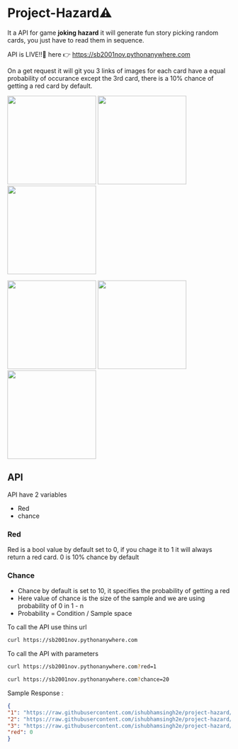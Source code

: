 # Project-Hazard⚠
It a API for game **joking hazard** it will generate fun story picking random cards, you just have to read them in sequence.

API is LIVE!!🔴 here 👉 https://sb2001nov.pythonanywhere.com

On a get request it will git you 3 links of images for each card have a equal probability of occurance except the 3rd card, there is a 10% chance of getting a red card by default.

<p float="left">
  <img src="https://raw.githubusercontent.com/ishubhamsingh2e/project-hazard/main/data/card/60.jpg" width="200" />
  <img src="https://raw.githubusercontent.com/ishubhamsingh2e/project-hazard/main/data/card/65.jpg" width="200" /> 
  <img src="https://raw.githubusercontent.com/ishubhamsingh2e/project-hazard/main/data/card/225.jpg" width="200" />
</p>

<p float="left">
  <img src="https://raw.githubusercontent.com/ishubhamsingh2e/project-hazard/main/data/card/239.jpg" width="200" />
  <img src="https://raw.githubusercontent.com/ishubhamsingh2e/project-hazard/main/data/card/68.jpg" width="200" /> 
  <img src="https://raw.githubusercontent.com/ishubhamsingh2e/project-hazard/main/data/card/red/10.jpg" width="200" />
</p>


## API
API have 2 variables
- Red
- chance

### Red
Red is a bool value by default set to 0, if you chage it to 1 it will always return a red card.
0 is 10% chance by default

### Chance
- Chance by default is set to 10, it specifies the probability of getting a red
- Here value of chance is the size of the sample and we are using probability of 0 in 1 - n
- Probability = Condition / Sample space

To call the API use thins url

```sh
curl https://sb2001nov.pythonanywhere.com
```

To call the API with parameters

```sh
curl https://sb2001nov.pythonanywhere.com?red=1
```

```sh
curl https://sb2001nov.pythonanywhere.com?chance=20
```

Sample Response :

```json
{
"1": "https://raw.githubusercontent.com/ishubhamsingh2e/project-hazard/main/data/card/298.jpg",
"2": "https://raw.githubusercontent.com/ishubhamsingh2e/project-hazard/main/data/card/169.jpg",
"3": "https://raw.githubusercontent.com/ishubhamsingh2e/project-hazard/main/data/card/109.jpg",
"red": 0
}
```
